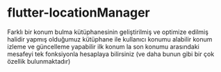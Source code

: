 # flutter-locationManager
Farklı bir konum bulma kütüphanesinin geliştirilmiş ve optimize edilmiş halidir yapmış olduğumuz kütüphane ile kullanıcı konumu alabilir konum izleme ve güncelleme yapabilir ilk konum la son konumu arasındaki mesafeyi tek fonksiyonla hesaplaya bilirsiniz (ve daha bunun gibi bir çok özellik bulunmaktadır)
